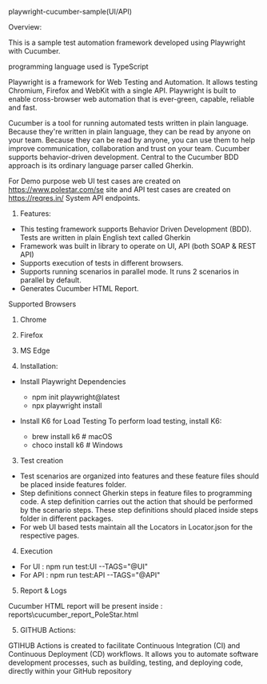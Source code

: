 playwright-cucumber-sample(UI/API)

Overview:

This is a sample test automation framework developed using Playwright with Cucumber.

programming language used is TypeScript

Playwright is a framework for Web Testing and Automation. It allows testing Chromium, Firefox and WebKit with a single API. Playwright is built to enable cross-browser web automation that is ever-green, capable, reliable and fast.

Cucumber is a tool for running automated tests written in plain language. Because they're written in plain language, they can be read by anyone on your team. Because they can be read by anyone, you can use them to help improve communication, collaboration and trust on your team. Cucumber supports behavior-driven development. Central to the Cucumber BDD approach is its ordinary language parser called Gherkin.

For Demo purpose web UI test cases are created on https://www.polestar.com/se site and API test cases are created on https://reqres.in/ System API endpoints.

1. Features:
- This testing framework supports Behavior Driven Development (BDD). Tests are written in plain English text called Gherkin
- Framework was built in library to operate on UI, API (both SOAP & REST API) 
- Supports execution of tests in different browsers.
- Supports running scenarios in parallel mode. It runs 2 scenarios in parallel by default.
- Generates Cucumber HTML Report.

Supported Browsers

   1. Chrome
   2. Firefox
   3. MS Edge


2. Installation:
- Install Playwright Dependencies
   - npm init playwright@latest
   - npx playwright install
 
- Install K6 for Load Testing
  To perform load testing, install K6:
    - brew install k6  # macOS
    - choco install k6 # Windows

3. Test creation

- Test scenarios are organized into features and these feature files should be placed inside features folder.
- Step definitions connect Gherkin steps in feature files to programming code. A step definition carries out the action that should be performed by the scenario steps. These step definitions should placed inside steps folder in different packages.
- For web UI based tests maintain all the Locators in Locator.json for the respective pages.

4. Execution

- For UI : npm run test:UI --TAGS="@UI"
- For API : npm run test:API --TAGS="@API"


5. Report & Logs

Cucumber HTML report will be present inside : reports\cucumber_report_PoleStar.html

5. GITHUB Actions:

GTIHUB Actions is created to facilitate Continuous Integration (CI) and Continuous Deployment (CD) workflows. It allows you to automate software development processes, such as building, testing, and deploying code, directly within your GitHub repository

